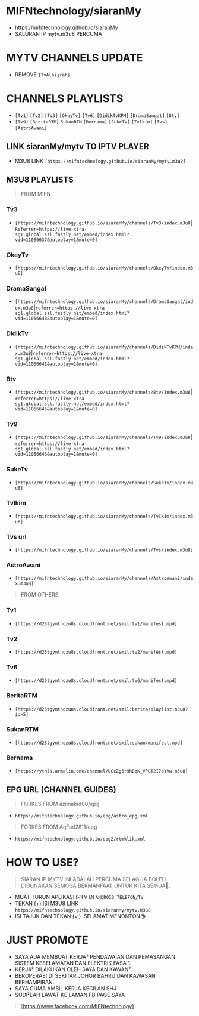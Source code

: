 # MIFNtechnology/siaranMy
* <head><url>https://mifntechnology.github.io/siaranMy</head>
* SALURAN IP mytv.m3u8 PERCUMA


# MYTV CHANNELS UPDATE
* REMOVE `[TvAlhijrah]`


# CHANNELS PLAYLISTS
* `[Tv1]` `[Tv2]` `[Tv3]` `[OkeyTv]` `[Tv6]` `[DidikTvKPM]` `[DramaSangat]` `[8tv]` 
* `[Tv9]` `[BeritaRTM]` `SukanRTM` `[Bernama]` `[SukeTv]` `[TvIkim]` `[Tvs]` `[AstroAwani]` 


## LINK siaranMy/mytv TO IPTV PLAYER
* M3U8 LINK `[https://mifntechnology.github.io/siaranMy/mytv.m3u8]`


## M3U8 PLAYLISTS
>    FROM MIFN 
### Tv3 
* `[https://mifntechnology.github.io/siaranMy/channels/Tv3/index.m3u8`|`Referrer=https://live-xtra-sg1.global.ssl.fastly.net/embed/index.html?vid=11056637&autoplay=1&mute=0]`
### OkeyTv
* `[https://mifntechnology.github.io/siaranMy/channels/OkeyTv/index.m3u8]`
### DramaSangat
* `[https://mifntechnology.github.io/siaranMy/channels/DramaSangat/index.m3u8`|`referrer=https://live-xtra-sg1.global.ssl.fastly.net/embed/index.html?vid=11056648&autoplay=1&mute=0]`
### DidikTv
* `[https://mifntechnology.github.io/siaranMy/channels/DidikTvKPM/index.m3u8`|`referrer=https://live-xtra-sg1.global.ssl.fastly.net/embed/index.html?vid=11056641&autoplay=1&mute=0]`
### 8tv
* `[https://mifntechnology.github.io/siaranMy/channels/8tv/index.m3u8`|`referrer=https://live-xtra-sg1.global.ssl.fastly.net/embed/index.html?vid=11056645&autoplay=1&mute=0]`
### Tv9
* `[https://mifntechnology.github.io/siaranMy/channels/Tv9/index.m3u8`|`referrer=https://live-xtra-sg1.global.ssl.fastly.net/embed/index.html?vid=11056646&autoplay=1&mute=0]`
### SukeTv
* `[https://mifntechnology.github.io/siaranMy/channels/SukeTv/index.m3u8]`
### TvIkim
* `[https://mifntechnology.github.io/siaranMy/channels/TvIkim/index.m3u8]`
### Tvs url
* `[https://mifntechnology.github.io/siaranMy/channels/Tvs/index.m3u8]`
### AstroAwani
* `[https://mifntechnology.github.io/siaranMy/channels/AstroAwani/index.m3u8]`

> FROM OTHERS
### Tv1
* `[https://d25tgymtnqzu8s.cloudfront.net/smil:tv1/manifest.mpd]`
### Tv2
* `[https://d25tgymtnqzu8s.cloudfront.net/smil:tv2/manifest.mpd]`
### Tv6
* `[https://d25tgymtnqzu8s.cloudfront.net/smil:tv6/manifest.mpd]`
### BeritaRTM
* `[https://d25tgymtnqzu8s.cloudfront.net/smil:berita/playlist.m3u8?id=5]`
### SukanRTM
* `[https://d25tgymtnqzu8s.cloudfront.net/smil:sukan/manifest.mpd]`
### Bernama
* `[https://ythls.armelin.one/channel/UCcZg5r9hBqK_VPUT2I7eYVw.m3u8]`


## EPG URL (CHANNEL GUIDES)
> FORKES FROM azimabid00/epg
* `https://mifntechnology.github.io/epg/astro_epg.xml`
> FORKES FROM AqFad2811/epg
* `https://mifntechnology.github.io/epg2/rtmklik.xml`


# HOW TO USE?
>  SIARAN IP MYTV INI ADALAH PERCUMA SELAGI IA BOLEH DIGUNAKAN.SEMOGA BERMANFAAT UNTUK KITA SEMUA🤲.
* MUAT TURUN APLIKASI IPTV DI `ANDROID TELEFON/TV `
* TEKAN (+),ISI M3U8 LINK `https://mifntechnology.github.io/siaranMy/mytv.m3u8`
* ISI TAJUK DAN TEKAN (✓). SELAMAT MENONTON😘


# JUST PROMOTE
* SAYA ADA MEMBUAT KERJA² PENDAWAIAN DAN PEMASANGAN SISTEM KESELAMATAN DAN ELEKTRIK FASA 1.
* KERJA² DILAKUKAN OLEH SAYA DAN KAWAN².
* BEROPERASI DI SEKITAR JOHOR BAHRU DAN KAWASAN BERHAMPIRAN.
* SAYA CUMA AMBIL KERJA KECILAN SHJ.
* SUDI²LAH LAWAT KE LAMAN FB PAGE SAYA
> <fb page link>[https://www.facebook.com/MIFNtechnology]


